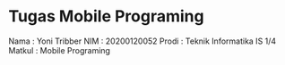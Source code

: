 # Tugas Mobile Programing

Nama : Yoni Tribber
NIM : 20200120052
Prodi : Teknik Informatika IS 1/4
Matkul : Mobile Programing
